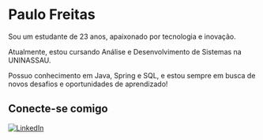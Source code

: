 # Paulo Freitas #

Sou um estudante de 23 anos, apaixonado por tecnologia e inovação.

Atualmente, estou cursando Análise e Desenvolvimento de Sistemas na UNINASSAU. 

Possuo conhecimento em Java, Spring e SQL, e estou sempre em busca de novos desafios e oportunidades de aprendizado!

## Conecte-se comigo ##
[![LinkedIn](https://img.shields.io/badge/LinkedIn-000?style=for-the-badge&logo=linkedin&logoColor=0E76A8)](https://www.linkedin.com/in/paulofreitasdn/)